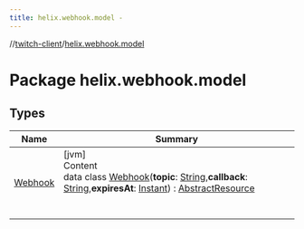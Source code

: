 ```yaml
---
title: helix.webhook.model -
---
```

//[twitch-client](../index.md)/[helix.webhook.model](index.md)



# Package helix.webhook.model  


## Types  
  
|  Name|  Summary| 
|---|---|
| [Webhook](-webhook/index.md)| [jvm]  <br>Content  <br>data class [Webhook](-webhook/index.md)(**topic**: [String](https://kotlinlang.org/api/latest/jvm/stdlib/kotlin/-string/index.html),**callback**: [String](https://kotlinlang.org/api/latest/jvm/stdlib/kotlin/-string/index.html),**expiresAt**: [Instant](https://docs.oracle.com/javase/8/docs/api/java/time/Instant.html)) : [AbstractResource](../helix.http.model/-abstract-resource/index.md)  <br><br><br>

